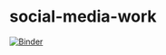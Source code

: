 # social-media-work

[![Binder](https://mybinder.org/badge.svg)](https://mybinder.org/v2/gh/o-date/social-media-work/master)
